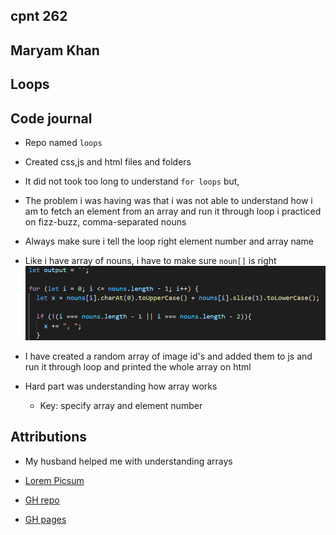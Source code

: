 ## cpnt 262

##  Maryam Khan

##  Loops

## Code journal

- Repo named `loops`
- Created css,js and html files and folders 
- It did not took too long to understand `for loops` but,
- The problem i was having was that i was not able to understand 
  how i am to fetch an element from an array and run it through loop 
  i practiced on fizz-buzz, comma-separated nouns 
- Always make sure i tell the loop right element number and array name 
- Like i have array of nouns, i have to make sure `noun[]` is right
    ![Array Loop](images/array.png)

- I have created a random array of image id's and added them to js and run it through loop
  and printed the whole array on html  
- Hard part was understanding how array works 
  - Key: specify array and element number

## Attributions

- My husband helped me with understanding arrays
- [Lorem Picsum](https://picsum.photos/images)

- [GH repo](https://github.com/maryambkhan/loops)
- [GH pages](https://maryambkhan.github.io/loops/)